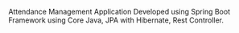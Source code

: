 Attendance Management Application
Developed using Spring Boot Framework using Core Java, JPA with Hibernate, Rest Controller.
